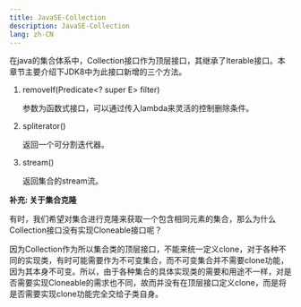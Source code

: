 ```yaml
---
title: JavaSE-Collection
description: JavaSE-Collection
lang: zh-CN
---
```


在java的集合体系中，Collection接口作为顶层接口，其继承了Iterable接口。本章节主要介绍下JDK8中为此接口新增的三个方法。

1. removeIf(Predicate<? super E> filter)

   参数为函数式接口，可以通过传入lambda来灵活的控制删除条件。

2. spliterator()

   返回一个可分割迭代器。

3. stream()

   返回集合的stream流。



**补充: 关于集合克隆**

有时，我们希望对集合进行克隆来获取一个包含相同元素的集合，那么为什么Collection接口没有实现Cloneable接口呢？

因为Collection作为所以集合类的顶层接口，不能来统一定义clone，对于各种不同的实现类，有时可能需要作为不可变集合，而不可变集合并不需要clone功能，因为其本身不可变。所以，由于各种集合的具体实现类的需要和用途不一样，对是否需要实现Cloneable的需求也不同，故而并没有在顶层接口定义clone，而是将是否需要实现clone功能完全交给子类自身。
